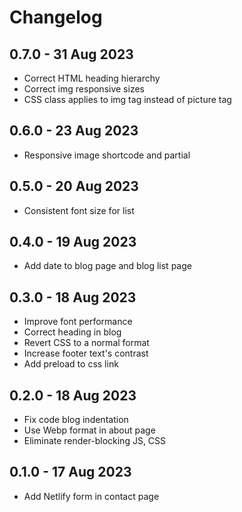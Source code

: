 # Changelog

## 0.7.0 - 31 Aug 2023
- Correct HTML heading hierarchy
- Correct img responsive sizes
- CSS class applies to img tag instead of picture tag

## 0.6.0 - 23 Aug 2023

- Responsive image shortcode and partial

## 0.5.0 - 20 Aug 2023

- Consistent font size for list

## 0.4.0 - 19 Aug 2023

- Add date to blog page and blog list page

## 0.3.0 - 18 Aug 2023

- Improve font performance
- Correct heading in blog
- Revert CSS to a normal format
- Increase footer text's contrast
- Add preload to css link

## 0.2.0 - 18 Aug 2023

- Fix code blog indentation
- Use Webp format in about page
- Eliminate render-blocking JS, CSS

## 0.1.0 - 17 Aug 2023

- Add Netlify form in contact page
